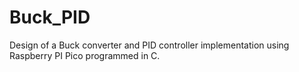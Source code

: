 # Buck_PID
Design of a Buck converter and PID controller implementation using Raspberry PI Pico programmed in C.
